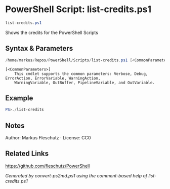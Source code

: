 # PowerShell Script: list-credits.ps1
```powershell
list-credits.ps1
```

Shows the credits for the PowerShell Scripts

## Syntax & Parameters
```powershell
/home/markus/Repos/PowerShell/Scripts/list-credits.ps1 [<CommonParameters>]
```

```
[<CommonParameters>]
    This cmdlet supports the common parameters: Verbose, Debug, ErrorAction, ErrorVariable, WarningAction, 
    WarningVariable, OutBuffer, PipelineVariable, and OutVariable.
```

## Example
```powershell
PS>./list-credits
```


## Notes
Author: Markus Fleschutz · License: CC0

## Related Links
https://github.com/fleschutz/PowerShell

*Generated by convert-ps2md.ps1 using the comment-based help of list-credits.ps1*
